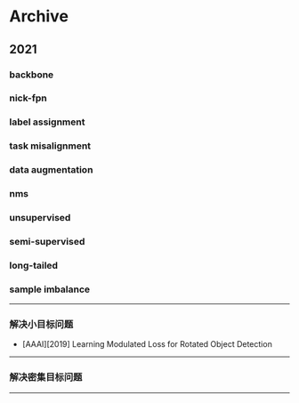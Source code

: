 # Archive

## 2021

### backbone

### nick-fpn

### label assignment

### task misalignment

### data augmentation

### nms

### unsupervised

### semi-supervised

### long-tailed

### sample imbalance

---

### 解决小目标问题

* [AAAI][2019] Learning Modulated Loss for Rotated Object Detection

---

### 解决密集目标问题

---
